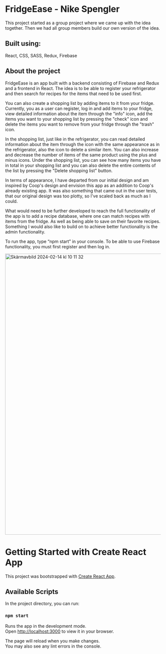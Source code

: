 # FridgeEase - Nike Spengler

This project started as a group project where we came up with the idea together. Then we had all group members build our own version of the idea. 

## Built using: 
React, CSS, SASS, Redux, Firebase


## About the project

FridgeEase is an app built with a backend consisting of Firebase and Redux and a frontend in React. The idea is to be able to register your refrigerator and then search for recipes for the items that need to be used first.

You can also create a shopping list by adding items to it from your fridge. Currently, you as a user can register, log in and add items to your fridge, view detailed information about the item through the "info" icon, add the items you want to your shopping list by pressing the "check" icon and delete the items you want to remove from your fridge through the "trash" icon.

In the shopping list, just like in the refrigerator, you can read detailed information about the item through the icon with the same appearance as in the refrigerator, also the icon to delete a similar item. You can also increase and decrease the number of items of the same product using the plus and minus icons. Under the shopping list, you can see how many items you have in total in your shopping list and you can also delete the entire contents of the list by pressing the "Delete shopping list" button.

In terms of appearance, I have departed from our initial design and am inspired by Coop's design and envision this app as an addition to Coop's already existing app. It was also something that came out in the user tests, that our original design was too plotty, so I've scaled back as much as I could.

What would need to be further developed to reach the full functionality of the app is to add a recipe database, where one can match recipes with items from the fridge. As well as being able to save on their favorite recipes. Something I would also like to build on to achieve better functionality is the admin functionality.

To run the app, type “npm start” in your console. To be able to use Firebase functionality, you must first register and then log in.

<img width="909" alt="Skärmavbild 2024-02-14 kl  10 11 32" src="https://github.com/NikeSpengler/fridgeease/assets/32640656/4d286838-c317-4470-b6e7-b13b592a7224">



# Getting Started with Create React App

This project was bootstrapped with [Create React App](https://github.com/facebook/create-react-app).

## Available Scripts

In the project directory, you can run:

### `npm start`

Runs the app in the development mode.\
Open [http://localhost:3000](http://localhost:3000) to view it in your browser.

The page will reload when you make changes.\
You may also see any lint errors in the console.



